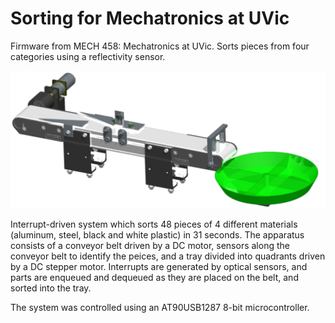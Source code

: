 # Sorting for Mechatronics at UVic
Firmware from MECH 458: Mechatronics at UVic. Sorts pieces from four categories using a reflectivity sensor.

![Alt text](system.png?raw=true "Title")

Interrupt-driven system which sorts 48 pieces of 4 different materials (aluminum, steel, black and white plastic) in 31 seconds. The apparatus consists of a conveyor belt driven by a DC motor, sensors along the conveyor belt to identify the peices, and a tray divided into quadrants driven by a DC stepper motor. Interrupts are generated by optical sensors, and parts are enqueued and dequeued as they are placed on the belt, and sorted into the tray.

The system was controlled using an AT90USB1287 8-bit microcontroller.
